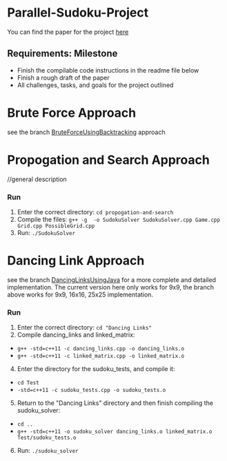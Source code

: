 # Parallel-Sudoku-Project

You can find the paper for the project [here](https://docs.google.com/document/d/1aVoKkxx--F2Nfqbh13ZVF21VNVL2wHYg11CZaXs5kX8/edit?usp=sharing)

## Requirements: Milestone
- Finish the compilable code instructions in the readme file below
- Finish a rough draft of the paper
- All challenges, tasks, and goals for the project outlined

# Brute Force Approach
see the branch [BruteForceUsingBacktracking](https://github.com/johnmichael-kane/Parallelized-Sudoku-Solvers/tree/BruteForceUsingBacktracking) approach

# Propogation and Search Approach
//general description

### Run
1. Enter the correct directory: `cd propogation-and-search`
2. Compile the files: `g++ -g  -o SudokuSolver SudokuSolver.cpp Game.cpp Grid.cpp PossibleGrid.cpp`
3. Run: `./SudokuSolver`

# Dancing Link Approach

see the branch [DancingLinksUsingJava](https://github.com/johnmichael-kane/Parallelized-Sudoku-Solvers/tree/DancingLinksUsingJava) for a more complete and detailed implementation.
The current version here only works for 9x9, the branch above works for 9x9, 16x16, 25x25 implementation.

### Run
1. Enter the correct directory: `cd "Dancing Links"`
2. Compile dancing_links and linked_matrix:
- `g++ -std=c++11 -c dancing_links.cpp -o dancing_links.o`
- `g++ -std=c++11 -c linked_matrix.cpp -o linked_matrix.o`
4. Enter the directory for the sudoku_tests, and compile it:
- `cd Test`
- `-std=c++11 -c sudoku_tests.cpp -o sudoku_tests.o`
5. Return to the "Dancing Links" directory and then finish compiling the sudoku_solver:
- `cd ..`
- `g++ -std=c++11 -o sudoku_solver dancing_links.o linked_matrix.o Test/sudoku_tests.o`
6. Run: `./sudoku_solver`


